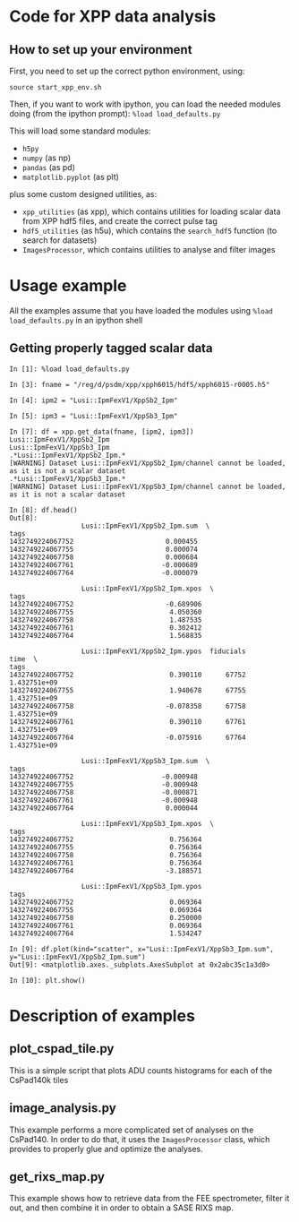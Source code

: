 # Code for XPP data analysis

## How to set up your environment

First, you need to set up the correct python environment, using:

```
source start_xpp_env.sh
```

Then, if you want to work with ipython, you can load the needed modules doing (from the ipython prompt): `%load load_defaults.py`

This will load some standard modules:

* `h5py`
* `numpy` (as np)
* `pandas` (as pd)
* `matplotlib.pyplot` (as plt)

plus some custom designed utilities, as:

* `xpp_utilities` (as xpp), which contains utilities for loading scalar data from XPP hdf5 files, and create the correct pulse tag
* `hdf5_utilities` (as h5u), which contains the `search_hdf5` function (to search for datasets)
* `ImagesProcessor`, which contains utilities to analyse and filter images


# Usage example

All the examples assume that you have loaded the modules using `%load load_defaults.py` in an ipython shell

## Getting properly tagged scalar data

```
In [1]: %load load_defaults.py

In [3]: fname = "/reg/d/psdm/xpp/xpph6015/hdf5/xpph6015-r0005.h5"

In [4]: ipm2 = "Lusi::IpmFexV1/XppSb2_Ipm"

In [5]: ipm3 = "Lusi::IpmFexV1/XppSb3_Ipm"

In [7]: df = xpp.get_data(fname, [ipm2, ipm3])
Lusi::IpmFexV1/XppSb2_Ipm
Lusi::IpmFexV1/XppSb3_Ipm
.*Lusi::IpmFexV1/XppSb2_Ipm.*
[WARNING] Dataset Lusi::IpmFexV1/XppSb2_Ipm/channel cannot be loaded, as it is not a scalar dataset
.*Lusi::IpmFexV1/XppSb3_Ipm.*
[WARNING] Dataset Lusi::IpmFexV1/XppSb3_Ipm/channel cannot be loaded, as it is not a scalar dataset

In [8]: df.head()
Out[8]: 
                  Lusi::IpmFexV1/XppSb2_Ipm.sum  \
tags                                              
1432749224067752                       0.000455   
1432749224067755                       0.000074   
1432749224067758                       0.000684   
1432749224067761                      -0.000689   
1432749224067764                      -0.000079   

                  Lusi::IpmFexV1/XppSb2_Ipm.xpos  \
tags                                               
1432749224067752                       -0.689906   
1432749224067755                        4.050360   
1432749224067758                        1.487535   
1432749224067761                        0.302412   
1432749224067764                        1.568835   

                  Lusi::IpmFexV1/XppSb2_Ipm.ypos  fiducials          time  \
tags                                                                        
1432749224067752                        0.390110      67752  1.432751e+09   
1432749224067755                        1.940678      67755  1.432751e+09   
1432749224067758                       -0.078358      67758  1.432751e+09   
1432749224067761                        0.390110      67761  1.432751e+09   
1432749224067764                       -0.075916      67764  1.432751e+09   

                  Lusi::IpmFexV1/XppSb3_Ipm.sum  \
tags                                              
1432749224067752                      -0.000948   
1432749224067755                      -0.000948   
1432749224067758                      -0.000871   
1432749224067761                      -0.000948   
1432749224067764                       0.000044   

                  Lusi::IpmFexV1/XppSb3_Ipm.xpos  \
tags                                               
1432749224067752                        0.756364   
1432749224067755                        0.756364   
1432749224067758                        0.756364   
1432749224067761                        0.756364   
1432749224067764                       -3.188571   

                  Lusi::IpmFexV1/XppSb3_Ipm.ypos  
tags                                              
1432749224067752                        0.069364  
1432749224067755                        0.069364  
1432749224067758                        0.250000  
1432749224067761                        0.069364  
1432749224067764                        1.534247  

In [9]: df.plot(kind="scatter", x="Lusi::IpmFexV1/XppSb3_Ipm.sum", y="Lusi::IpmFexV1/XppSb2_Ipm.sum")
Out[9]: <matplotlib.axes._subplots.AxesSubplot at 0x2abc35c1a3d0>

In [10]: plt.show()
```


# Description of examples

## plot_cspad_tile.py

This is a simple script that plots ADU counts histograms for each of the CsPad140k tiles

## image_analysis.py

This example performs a more complicated set of analyses on the CsPad140. In order to do that, it uses the `ImagesProcessor` class, which provides to properly glue and optimize the analyses. 

## get_rixs_map.py

This example shows how to retrieve data from the FEE spectrometer, filter it out, and then combine it in order to obtain a SASE RIXS map.

